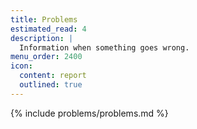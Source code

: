 ```yaml
---
title: Problems
estimated_read: 4
description: |
  Information when something goes wrong.
menu_order: 2400
icon:
  content: report
  outlined: true
---
```


{% include problems/problems.md %}
